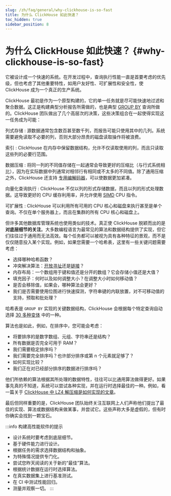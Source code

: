 ```yaml
---
slug: /zh/faq/general/why-clickhouse-is-so-fast
title: 为什么 ClickHouse 如此快速？
toc_hidden: true
sidebar_position: 8
---
```


# 为什么 ClickHouse 如此快速？ {#why-clickhouse-is-so-fast}

它被设计成一个快速的系统。在开发过程中，查询执行性能一直是首要考虑的优先级，但也考虑了其他重要特性，如用户友好性、可扩展性和安全性，使 ClickHouse 成为一个真正的生产系统。

ClickHouse 最初是作为一个原型构建的，它的单一任务就是尽可能快速地过滤和聚合数据。这正是构建典型分析报告所需做的，也是典型 [GROUP BY](../../sql-reference/statements/select/group-by.md) 查询所做的。ClickHouse 团队做出了几个高层次的决策，这些决策组合在一起使得实现这一任务成为可能：

列式存储
:   源数据通常包含数百甚至数千列，而报告可能只使用其中的几列。系统需要避免读取不必要的列，否则大部分昂贵的磁盘读取操作将被浪费。

索引
:   ClickHouse 在内存中保留数据结构，允许不仅读取使用的列，而且只读取这些列的必要行范围。

数据压缩
:   将同一列的不同值存储在一起通常会导致更好的压缩比（与行式系统相比），因为在实际数据中列通常对相邻行有相同或不太多的不同值。除了通用压缩之外，ClickHouse 还支持 [专用编解码器](../../sql-reference/statements/create/table.mdx/#column_compression_codec)，可以使数据更加紧凑。

向量化查询执行
:   ClickHouse 不仅以列的形式存储数据，而且以列的形式处理数据。这导致更好的 CPU 缓存利用率，并允许使用 [SIMD](https://en.wikipedia.org/wiki/SIMD) CPU 指令。

可扩展性
:   ClickHouse 可以利用所有可用的 CPU 核心和磁盘来执行甚至是单个查询。不仅在单个服务器上，而且在集群的所有 CPU 核心和磁盘上。

但许多其他数据库管理系统也使用类似的技术。真正使 ClickHouse 脱颖而出的是 **对底层细节的关注**。大多数编程语言为最常见的算法和数据结构提供了实现，但它们往往过于通用而无法高效。每个任务都可以被视为具有各种特征的景观，而不是仅仅随意投入某个实现。例如，如果您需要一个哈希表，这里有一些关键问题需要考虑：

-   选择哪种哈希函数？
-   冲突解决算法：[开放寻址](https://en.wikipedia.org/wiki/Open_addressing)还是[链接](https://en.wikipedia.org/wiki/Hash_table#Separate_chaining)？
-   内存布局：一个数组用于键和值还是分开的数组？它会存储小值还是大值？
-   填充因子：何时以及如何调整大小？在调整大小时如何移动值？
-   是否会移除值，如果会，哪种算法会更好？
-   我们是否需要使用位图进行快速探测，字符串键的内联放置，对不可移动值的支持，预取和批处理？

哈希表是 `GROUP BY` 实现的关键数据结构，ClickHouse 会根据每个特定查询自动选择 [30 多种变体](https://github.com/ClickHouse/ClickHouse/blob/master/src/Interpreters/Aggregator.h) 中的一种。

算法也是如此，例如，在排序中，您可能会考虑：

-   将要排序的是数字数组、元组、字符串还是结构？
-   所有数据是否完全可用于 RAM？
-   我们需要稳定排序吗？
-   我们需要完全排序吗？也许部分排序或第 n 个元素就足够了？
-   如何实现比较？
-   我们正在对已经部分排序的数据进行排序吗？

他们所依赖的算法根据其所处理的数据特性，往往可以比通用算法做得更好。如果事先真的不知道，系统可以尝试各种实现，并在运行时选择最佳的一种。例如，看一篇关于 [ClickHouse 中 LZ4 解压缩是如何实现的文章](https://habr.com/en/company/yandex/blog/457612/)。

最后但同样重要的是，ClickHouse 团队始终关注互联网上人们声称他们提出了最佳的实现、算法或数据结构来做某事，并尝试它。这些声称大多是虚假的，但有时你确实会找到一颗宝石。

:::info 构建高性能软件的提示
-   设计系统时要考虑到底层细节。
-   基于硬件能力进行设计。
-   根据任务的需求选择数据结构和抽象。
-   为特殊情况提供专门化。
-   尝试您昨天阅读的关于新的“最佳”算法。
-   根据统计数据在运行时选择算法。
-   在真实数据集上进行基准测试。
-   在 CI 中测试性能回归。
-   测量并观察一切。
:::
